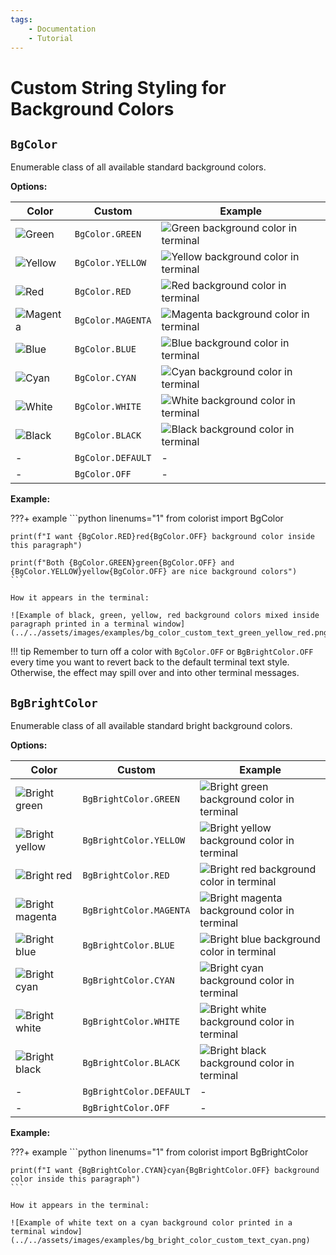 ```yaml
---
tags:
    - Documentation
    - Tutorial
---
```


# Custom String Styling for Background Colors
## `BgColor`
Enumerable class of all available standard background colors.

**Options:**

| Color | Custom | Example |
| ----- | ------ | ------- |
| ![Green](../../assets/images/colors/green_16x16.png) | `BgColor.GREEN` | ![Green background color in terminal](../../assets/images/examples/bg_color_map/green_full_text_194x16.png) |
| ![Yellow](../../assets/images/colors/yellow_16x16.png) | `BgColor.YELLOW` | ![Yellow background color in terminal](../../assets/images/examples/bg_color_map/yellow_full_text_194x16.png) |
| ![Red](../../assets/images/colors/red_16x16.png) | `BgColor.RED` | ![Red background color in terminal](../../assets/images/examples/bg_color_map/red_full_text_194x16.png) |
| ![Magenta](../../assets/images/colors/magenta_16x16.png) | `BgColor.MAGENTA` | ![Magenta background color in terminal](../../assets/images/examples/bg_color_map/magenta_full_text_194x16.png) |
| ![Blue](../../assets/images/colors/blue_16x16.png) | `BgColor.BLUE` | ![Blue background color in terminal](../../assets/images/examples/bg_color_map/blue_full_text_194x16.png) |
| ![Cyan](../../assets/images/colors/cyan_16x16.png) | `BgColor.CYAN` | ![Cyan background color in terminal](../../assets/images/examples/bg_color_map/cyan_full_text_194x16.png) |
| ![White](../../assets/images/colors/white_16x16.png) | `BgColor.WHITE` | ![White background color in terminal](../../assets/images/examples/bg_color_map/white_full_text_194x16.png) |
| ![Black](../../assets/images/colors/black_16x16.png) | `BgColor.BLACK` | ![Black background color in terminal](../../assets/images/examples/bg_color_map/black_full_text_194x16.png) |
| - | `BgColor.DEFAULT` | - |
| - | `BgColor.OFF` | - |

**Example:**

???+ example
    ```python linenums="1"
    from colorist import BgColor

    print(f"I want {BgColor.RED}red{BgColor.OFF} background color inside this paragraph")

    print(f"Both {BgColor.GREEN}green{BgColor.OFF} and {BgColor.YELLOW}yellow{BgColor.OFF} are nice background colors")
    ```

    How it appears in the terminal:

    ![Example of black, green, yellow, red background colors mixed inside paragraph printed in a terminal window](../../assets/images/examples/bg_color_custom_text_green_yellow_red.png)

!!! tip
    Remember to turn off a color with `BgColor.OFF` or `BgBrightColor.OFF` every time you want to revert back to the default terminal text style. Otherwise, the effect may spill over and into other terminal messages.

## `BgBrightColor`
Enumerable class of all available standard bright background colors.

**Options:**

| Color | Custom | Example |
| ----- | ------ | ------- |
| ![Bright green](../../assets/images/colors/bright_green_16x16.png) | `BgBrightColor.GREEN` | ![Bright green background color in terminal](../../assets/images/examples/bg_color_map/bright_green_full_text_194x16.png) |
| ![Bright yellow](../../assets/images/colors/bright_yellow_16x16.png) | `BgBrightColor.YELLOW` | ![Bright yellow background color in terminal](../../assets/images/examples/bg_color_map/bright_yellow_full_text_194x16.png) |
| ![Bright red](../../assets/images/colors/bright_red_16x16.png) | `BgBrightColor.RED` | ![Bright red background color in terminal](../../assets/images/examples/bg_color_map/bright_red_full_text_194x16.png) |
| ![Bright magenta](../../assets/images/colors/bright_magenta_16x16.png) | `BgBrightColor.MAGENTA` | ![Bright magenta background color in terminal](../../assets/images/examples/bg_color_map/bright_magenta_full_text_194x16.png) |
| ![Bright blue](../../assets/images/colors/bright_blue_16x16.png) | `BgBrightColor.BLUE` | ![Bright blue background color in terminal](../../assets/images/examples/bg_color_map/bright_blue_full_text_194x16.png) |
| ![Bright cyan](../../assets/images/colors/bright_cyan_16x16.png) | `BgBrightColor.CYAN` | ![Bright cyan background color in terminal](../../assets/images/examples/bg_color_map/bright_cyan_full_text_194x16.png) |
| ![Bright white](../../assets/images/colors/bright_white_16x16.png) | `BgBrightColor.WHITE` | ![Bright white background color in terminal](../../assets/images/examples/bg_color_map/bright_white_full_text_194x16.png) |
| ![Bright black](../../assets/images/colors/bright_black_16x16.png) | `BgBrightColor.BLACK` | ![Bright black background color in terminal](../../assets/images/examples/bg_color_map/bright_black_full_text_194x16.png) |
| - | `BgBrightColor.DEFAULT` | - |
| - | `BgBrightColor.OFF` | - |

**Example:**

???+ example
    ```python linenums="1"
    from colorist import BgBrightColor

    print(f"I want {BgBrightColor.CYAN}cyan{BgBrightColor.OFF} background color inside this paragraph")
    ```

    How it appears in the terminal:

    ![Example of white text on a cyan background color printed in a terminal window](../../assets/images/examples/bg_bright_color_custom_text_cyan.png)
